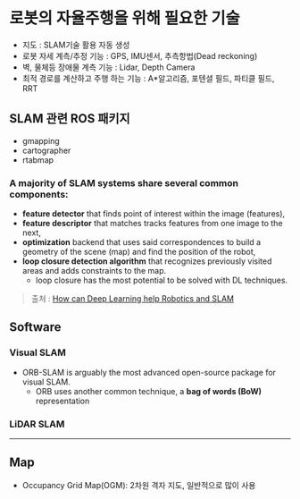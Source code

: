 # 로봇의 자율주행을 위해 필요한 기술 

- 지도 : SLAM기술 활용 자동 생성 
- 로봇 자세 계측/추정 기능 : GPS, IMU센서, 추측항법(Dead reckoning)
- 벽, 물체등 장애물 계측 기능 : Lidar, Depth Camera
- 최적 경로를 계산하고 주행 하는 기능 : A*알고리즘, 포텐셜 필드, 파티클 필드, RRT


## SLAM 관련 ROS 패키지 

- gmapping
- cartographer
- rtabmap 


### A majority of SLAM systems share several common components:

- **feature detector** that finds point of interest within the image (features),
- **feature descriptor** that matches tracks features from one image to the next,
- **optimization** backend that uses said correspondences to build a geometry of the scene (map) and find the position of the robot,
- **loop closure detection algorithm** that recognizes previously visited areas and adds constraints to the map.
    - loop closure has the most potential to be solved with DL techniques.
    
> 출처 : [How can Deep Learning help Robotics and SLAM](https://nicolovaligi.com/deep-learning-robotics-slam.html)




## Software 

### Visual SLAM

- ORB-SLAM is arguably the most advanced open-source package for visual SLAM. 
    - ORB uses another common technique, a **bag of words (BoW)** representation

### LiDAR SLAM 



--- 

## Map 

- Occupancy Grid Map(OGM): 2차원 격자 지도, 일반적으로 많이 사용 
